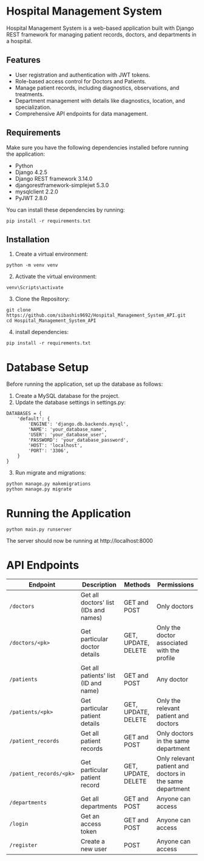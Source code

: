 # Hospital Management System

Hospital Management System is a web-based application built with Django REST framework for managing patient records, doctors, and departments in a hospital.

## Features

- User registration and authentication with JWT tokens.
- Role-based access control for Doctors and Patients.
- Manage patient records, including diagnostics, observations, and treatments.
- Department management with details like diagnostics, location, and specialization.
- Comprehensive API endpoints for data management.

## Requirements

Make sure you have the following dependencies installed before running the application:

- Python
- Django 4.2.5
- Django REST framework 3.14.0
- djangorestframework-simplejwt 5.3.0
- mysqlclient 2.2.0
- PyJWT 2.8.0

You can install these dependencies by running:

```
pip install -r requirements.txt
```

## Installation

1. Create a virtual environment:
```
python -m venv venv
```

2. Activate the virtual environment:
```
venv\Scripts\activate
```

3. Clone the Repository:
```
git clone https://github.com/sibashis9692/Hospital_Management_System_API.git
cd Hospital_Management_System_API
```
4. install dependencies:
```
pip install -r requirements.txt
```

# Database Setup
Before running the application, set up the database as follows:

1. Create a MySQL database for the project.
2. Update the database settings in settings.py:

```
DATABASES = {
    'default': {
        'ENGINE': 'django.db.backends.mysql',
        'NAME': 'your_database_name',
        'USER': 'your_database_user',
        'PASSWORD': 'your_database_password',
        'HOST': 'localhost',
        'PORT': '3306',
    }
}
```
3. Run migrate and migrations:
```
python manage.py makemigrations
python manage.py migrate
```
# Running the Application
```
python main.py runserver
```
The server should now be running at http://localhost:8000

# API Endpoints

| Endpoint               | Description                                | Methods                    | Permissions                                    |
|------------------------|--------------------------------------------|----------------------------|------------------------------------------------|
| `/doctors`             | Get all doctors' list (IDs and names)      | GET and POST               | Only doctors                                   |
| `/doctors/<pk>`        | Get particular doctor details              | GET, UPDATE, DELETE         | Only the doctor associated with the profile    |
| `/patients`            | Get all patients' list (ID and name)      | GET and POST               | Any doctor                                     |
| `/patients/<pk>`       | Get particular patient details             | GET, UPDATE, DELETE         | Only the relevant patient and doctors         |
| `/patient_records`     | Get all patient records                    | GET and POST               | Only doctors in the same department            |
| `/patient_records/<pk>`| Get particular patient record               | GET, UPDATE, DELETE         | Only relevant patient and doctors in the same department |
| `/departments`         | Get all departments                        | GET and POST               | Anyone can access                              |
| `/login`               | Get an access token                        | GET and POST               | Anyone can access                              |
| `/register`            | Create a new user                          | POST                       | Anyone can access                              |

